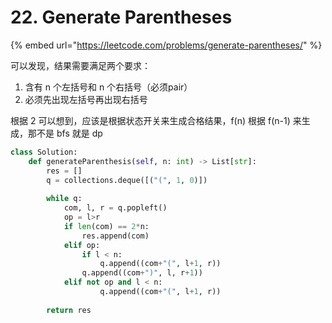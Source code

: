 # 22. Generate Parentheses

{% embed url="https://leetcode.com/problems/generate-parentheses/" %}

可以发现，结果需要满足两个要求：

1. 含有 n 个左括号和 n 个右括号（必须pair）
2. 必须先出现左括号再出现右括号

根据 2 可以想到，应该是根据状态开关来生成合格结果，f\(n\) 根据 f\(n-1\) 来生成，那不是 bfs 就是 dp

```python
class Solution:
    def generateParenthesis(self, n: int) -> List[str]:
        res = []
        q = collections.deque([("(", 1, 0)])
        
        while q:
            com, l, r = q.popleft()
            op = l>r
            if len(com) == 2*n:
                res.append(com)
            elif op:
                if l < n: 
                    q.append((com+"(", l+1, r))
                q.append((com+")", l, r+1))
            elif not op and l < n:
                    q.append((com+"(", l+1, r))
        
        return res
```



